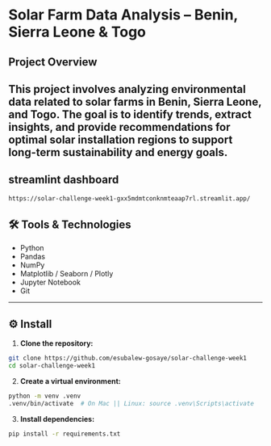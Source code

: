 # Solar Farm Data Analysis – Benin, Sierra Leone & Togo

## Project Overview

This project involves analyzing environmental data related to solar farms in **Benin**, **Sierra Leone**, and **Togo**. The goal is to identify trends, extract insights, and provide recommendations for optimal solar installation regions to support long-term sustainability and energy goals.
---

## streamlint dashboard
```bash
https://solar-challenge-week1-gxx5mdmtconknmteaap7rl.streamlit.app/
```

## 🛠️ Tools & Technologies

- Python
- Pandas
- NumPy
- Matplotlib / Seaborn / Plotly
- Jupyter Notebook
- Git

---

## ⚙️ Install

1. **Clone the repository:**

```bash
git clone https://github.com/esubalew-gosaye/solar-challenge-week1
cd solar-challenge-week1
```
2. **Create a virtual environment:**

```bash
python -m venv .venv
.venv/bin/activate  # On Mac || Linux: source .venv\Scripts\activate
```
3. **Install dependencies:**
   
```bash
pip install -r requirements.txt

```